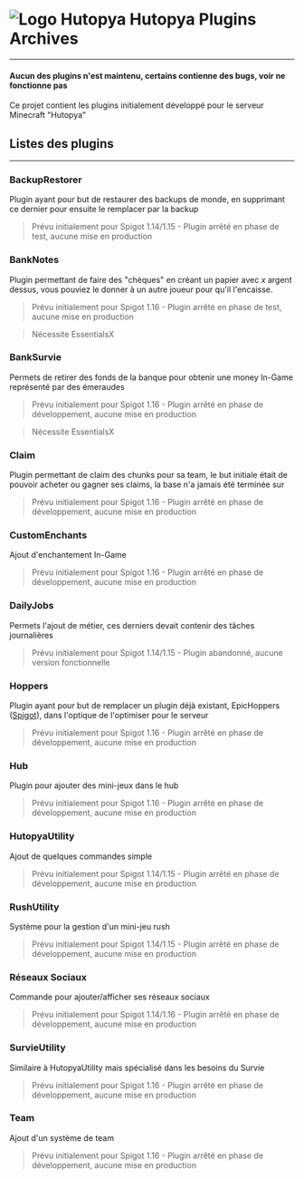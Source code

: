 
# ![Logo Hutopya](https://zupimages.net/up/22/18/kgjk.png "Logo Hutopya") Hutopya Plugins Archives
____
#### Aucun des plugins n'est maintenu, certains contienne des bugs, voir ne fonctionne pas


Ce projet contient les plugins initialement développé pour le serveur Minecraft "Hutopya"


## Listes des plugins
____
### BackupRestorer

Plugin ayant pour but de restaurer des backups de monde, en supprimant ce dernier pour ensuite le remplacer par la backup

> Prévu initialement pour Spigot 1.14/1.15 - Plugin arrêté en phase de test, aucune mise en production

### BankNotes

Plugin permettant de faire des "chèques" en créant un papier avec *x* argent dessus, vous pouviez le donner à un autre joueur pour qu'il l'encaisse.
> Prévu initialement pour Spigot 1.16 - Plugin arrêté en phase de test, aucune mise en production

> 
> Nécessite EssentialsX

### BankSurvie

Permets de retirer des fonds de la banque pour obtenir une money In-Game représenté par des émeraudes
> Prévu initialement pour Spigot 1.16 - Plugin arrêté en phase de développement, aucune mise en production

> Nécessite EssentialsX

### Claim

Plugin permettant de claim des chunks pour sa team, le but initiale était de pouvoir acheter ou gagner ses claims, la base n'a jamais été terminée sur
> Prévu initialement pour Spigot 1.16 - Plugin arrêté en phase de développement, aucune mise en production

### CustomEnchants

Ajout d'enchantement In-Game
> Prévu initialement pour Spigot 1.16 - Plugin arrêté en phase de développement, aucune mise en production

### DailyJobs

Permets l'ajout de métier, ces derniers devait contenir des tâches journalières
> Prévu initialement pour Spigot 1.14/1.15 - Plugin abandonné, aucune version fonctionnelle


### Hoppers

Plugin ayant pour but de remplacer un plugin déjà existant, EpicHoppers ([Spigot](https://www.spigotmc.org/resources/epichoppers-better-stronger-faster-hoppers.37904)), dans l'optique de l'optimiser pour le serveur
> Prévu initialement pour Spigot 1.16 - Plugin arrêté en phase de développement, aucune mise en production

### Hub

Plugin pour ajouter des mini-jeux dans le hub
> Prévu initialement pour Spigot 1.16 - Plugin arrêté en phase de développement, aucune mise en production

### HutopyaUtility

Ajout de quelques commandes simple 
> Prévu initialement pour Spigot 1.14/1.15 - Plugin arrêté en phase de développement, aucune mise en production

### RushUtility

Système pour la gestion d'un mini-jeu rush
> Prévu initialement pour Spigot 1.14/1.15 - Plugin arrêté en phase de développement, aucune mise en production

### Réseaux Sociaux

Commande pour ajouter/afficher ses réseaux sociaux
> Prévu initialement pour Spigot 1.14/1.16 - Plugin arrêté en phase de développement, aucune mise en production

### SurvieUtility

Similaire à HutopyaUtility mais spécialisé dans les besoins du Survie
> Prévu initialement pour Spigot 1.16 - Plugin arrêté en phase de développement, aucune mise en production

### Team

Ajout d'un système de team
> Prévu initialement pour Spigot 1.16 - Plugin arrêté en phase de développement, aucune mise en production

